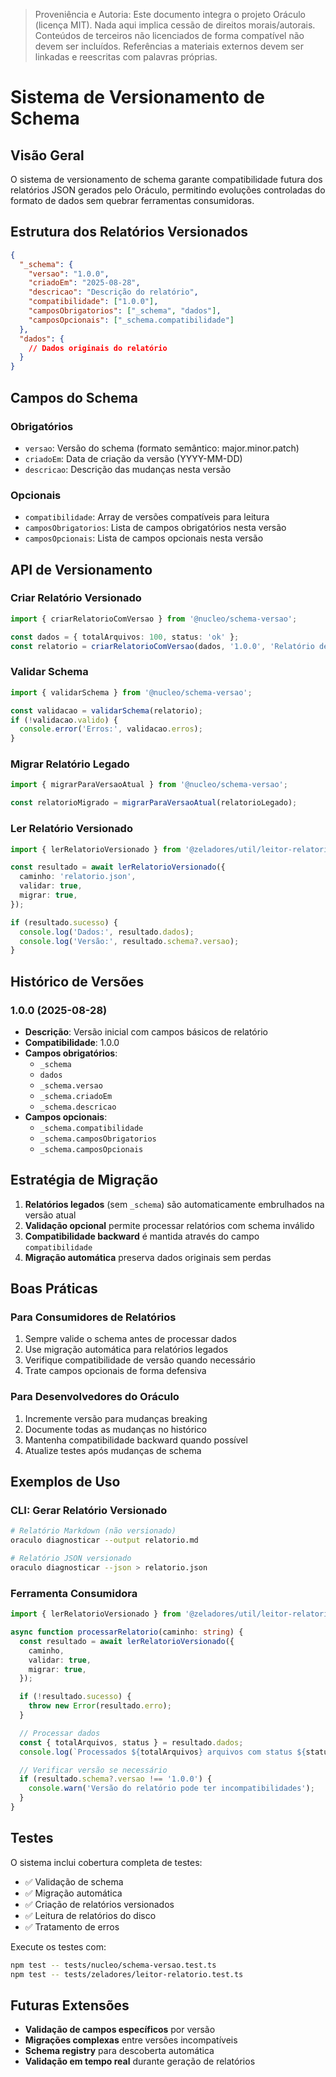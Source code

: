 > Proveniência e Autoria: Este documento integra o projeto Oráculo (licença MIT).
> Nada aqui implica cessão de direitos morais/autorais.
> Conteúdos de terceiros não licenciados de forma compatível não devem ser incluídos.
> Referências a materiais externos devem ser linkadas e reescritas com palavras próprias.

# Sistema de Versionamento de Schema

## Visão Geral

O sistema de versionamento de schema garante compatibilidade futura dos relatórios JSON gerados pelo Oráculo, permitindo evoluções controladas do formato de dados sem quebrar ferramentas consumidoras.

## Estrutura dos Relatórios Versionados

```json
{
  "_schema": {
    "versao": "1.0.0",
    "criadoEm": "2025-08-28",
    "descricao": "Descrição do relatório",
    "compatibilidade": ["1.0.0"],
    "camposObrigatorios": ["_schema", "dados"],
    "camposOpcionais": ["_schema.compatibilidade"]
  },
  "dados": {
    // Dados originais do relatório
  }
}
```

## Campos do Schema

### Obrigatórios

- `versao`: Versão do schema (formato semântico: major.minor.patch)
- `criadoEm`: Data de criação da versão (YYYY-MM-DD)
- `descricao`: Descrição das mudanças nesta versão

### Opcionais

- `compatibilidade`: Array de versões compatíveis para leitura
- `camposObrigatorios`: Lista de campos obrigatórios nesta versão
- `camposOpcionais`: Lista de campos opcionais nesta versão

## API de Versionamento

### Criar Relatório Versionado

```typescript
import { criarRelatorioComVersao } from '@nucleo/schema-versao';

const dados = { totalArquivos: 100, status: 'ok' };
const relatorio = criarRelatorioComVersao(dados, '1.0.0', 'Relatório de diagnóstico');
```

### Validar Schema

```typescript
import { validarSchema } from '@nucleo/schema-versao';

const validacao = validarSchema(relatorio);
if (!validacao.valido) {
  console.error('Erros:', validacao.erros);
}
```

### Migrar Relatório Legado

```typescript
import { migrarParaVersaoAtual } from '@nucleo/schema-versao';

const relatorioMigrado = migrarParaVersaoAtual(relatorioLegado);
```

### Ler Relatório Versionado

```typescript
import { lerRelatorioVersionado } from '@zeladores/util/leitor-relatorio';

const resultado = await lerRelatorioVersionado({
  caminho: 'relatorio.json',
  validar: true,
  migrar: true,
});

if (resultado.sucesso) {
  console.log('Dados:', resultado.dados);
  console.log('Versão:', resultado.schema?.versao);
}
```

## Histórico de Versões

### 1.0.0 (2025-08-28)

- **Descrição**: Versão inicial com campos básicos de relatório
- **Compatibilidade**: 1.0.0
- **Campos obrigatórios**:
  - `_schema`
  - `dados`
  - `_schema.versao`
  - `_schema.criadoEm`
  - `_schema.descricao`
- **Campos opcionais**:
  - `_schema.compatibilidade`
  - `_schema.camposObrigatorios`
  - `_schema.camposOpcionais`

## Estratégia de Migração

1. **Relatórios legados** (sem `_schema`) são automaticamente embrulhados na versão atual
2. **Validação opcional** permite processar relatórios com schema inválido
3. **Compatibilidade backward** é mantida através do campo `compatibilidade`
4. **Migração automática** preserva dados originais sem perdas

## Boas Práticas

### Para Consumidores de Relatórios

1. Sempre valide o schema antes de processar dados
2. Use migração automática para relatórios legados
3. Verifique compatibilidade de versão quando necessário
4. Trate campos opcionais de forma defensiva

### Para Desenvolvedores do Oráculo

1. Incremente versão para mudanças breaking
2. Documente todas as mudanças no histórico
3. Mantenha compatibilidade backward quando possível
4. Atualize testes após mudanças de schema

## Exemplos de Uso

### CLI: Gerar Relatório Versionado

```bash
# Relatório Markdown (não versionado)
oraculo diagnosticar --output relatorio.md

# Relatório JSON versionado
oraculo diagnosticar --json > relatorio.json
```

### Ferramenta Consumidora

```typescript
import { lerRelatorioVersionado } from '@zeladores/util/leitor-relatorio';

async function processarRelatorio(caminho: string) {
  const resultado = await lerRelatorioVersionado({
    caminho,
    validar: true,
    migrar: true,
  });

  if (!resultado.sucesso) {
    throw new Error(resultado.erro);
  }

  // Processar dados
  const { totalArquivos, status } = resultado.dados;
  console.log(`Processados ${totalArquivos} arquivos com status ${status}`);

  // Verificar versão se necessário
  if (resultado.schema?.versao !== '1.0.0') {
    console.warn('Versão do relatório pode ter incompatibilidades');
  }
}
```

## Testes

O sistema inclui cobertura completa de testes:

- ✅ Validação de schema
- ✅ Migração automática
- ✅ Criação de relatórios versionados
- ✅ Leitura de relatórios do disco
- ✅ Tratamento de erros

Execute os testes com:

```bash
npm test -- tests/nucleo/schema-versao.test.ts
npm test -- tests/zeladores/leitor-relatorio.test.ts
```

## Futuras Extensões

- **Validação de campos específicos** por versão
- **Migrações complexas** entre versões incompatíveis
- **Schema registry** para descoberta automática
- **Validação em tempo real** durante geração de relatórios
